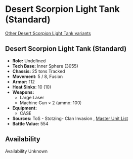 # Desert Scorpion Light Tank (Standard) 

[Other Desert Scorpion Light Tank variants](../desert_scorpion_light_tank.md) 

## Desert Scorpion Light Tank (Standard) 

- **Role:** Undefined 
- **Tech Base:** Inner Sphere (3055) 
- **Chassis:** 25 tons Tracked 
- **Movement:** 5 / 8, Fusion 
- **Armor:** 112 
- **Heat Sinks:** 10 (10) 
- **Weapons:** 
  - Large Laser 
  - Machine Gun × 2 (ammo: 100) 
- **Equipment:** 
  - CASE 
- **Sources:** ToS - Stotzing- Clan Invasion , [Master Unit List](http://masterunitlist.info/Unit/Details/8078/desert-scorpion-light-tank-standard) 
- **Battle Value:** 554 

## Availability 

Availability Unknown 

